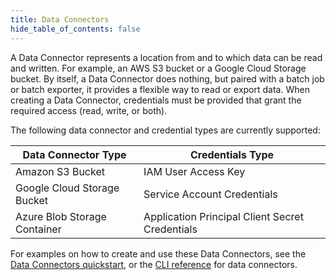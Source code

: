 ```yaml
---
title: Data Connectors
hide_table_of_contents: false
---
```


A Data Connector represents a location from and to which data can be read and written. For example, an AWS S3 bucket
or a Google Cloud Storage bucket. By itself, a Data Connector does nothing, but paired with a batch job or batch exporter,
it provides a flexible way to read or export data. When creating a Data Connector, credentials must be provided that grant the required access (read, write, or both).

The following data connector and credential types are currently supported:

| Data Connector Type          | Credentials Type                                |
| -------------------          | -----------------                               |
| Amazon S3 Bucket             | IAM User Access Key                             |
| Google Cloud Storage Bucket  | Service Account Credentials                     |
| Azure Blob Storage Container | Application Principal Client Secret Credentials |

For examples on how to create and use these Data Connectors, see the [Data Connectors quickstart](docs/03-quickstart/03-data-connectors/index.md),
or the [CLI reference](docs/04-reference/01-cli-reference/strm/create/data-connector/index.md) for data connectors.
